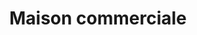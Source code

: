 ---
title: "Maison commerciale"
url: /kinshasa/maison-commerciale-tshatshi-2-2/
shop: centre commercial
---